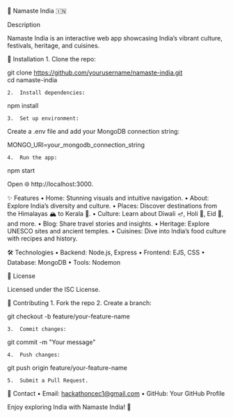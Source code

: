 
🌟 Namaste India 🇮🇳

Description

Namaste India is an interactive web app showcasing India’s vibrant culture, festivals, heritage, and cuisines.

🚀 Installation
	1.	Clone the repo:

git clone https://github.com/yourusername/namaste-india.git  
cd namaste-india  


	2.	Install dependencies:

npm install  


	3.	Set up environment:
Create a .env file and add your MongoDB connection string:

MONGO_URI=your_mongodb_connection_string  


	4.	Run the app:

npm start  

Open 🌐 http://localhost:3000.

✨ Features
	•	Home: Stunning visuals and intuitive navigation.
	•	About: Explore India’s diversity and culture.
	•	Places: Discover destinations from the Himalayas 🏔️ to Kerala 🌊.
	•	Culture: Learn about Diwali 🪔, Holi 🌈, Eid 🌙, and more.
	•	Blog: Share travel stories and insights.
	•	Heritage: Explore UNESCO sites and ancient temples.
	•	Cuisines: Dive into India’s food culture with recipes and history.

🛠️ Technologies
	•	Backend: Node.js, Express
	•	Frontend: EJS, CSS
	•	Database: MongoDB
	•	Tools: Nodemon

📜 License

Licensed under the ISC License.

🤝 Contributing
	1.	Fork the repo
	2.	Create a branch:

git checkout -b feature/your-feature-name  


	3.	Commit changes:

git commit -m "Your message"  


	4.	Push changes:

git push origin feature/your-feature-name  


	5.	Submit a Pull Request.

📧 Contact
	•	Email: hackathoncec1@gmail.com
	•	GitHub: Your GitHub Profile

Enjoy exploring India with Namaste India! 🎉